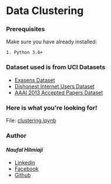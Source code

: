 # Data Clustering

### Prerequisites
Make sure you have already installed:

```
1. Python 3.6+
```
### Dataset used is from UCI Datasets
* [Exasens Dataset](https://archive.ics.uci.edu/ml/datasets/Exasens)
* [Dishonest Internet Users Dataset](https://archive.ics.uci.edu/ml/datasets/Dishonest+Internet+users+Dataset)
* [AAAI 2013 Accepted Papers Dataset](https://archive.ics.uci.edu/ml/datasets/AAAI+2013+Accepted+Papers)

### Here is what you're looking for!

File: [clustering.ipynb](https://github.com/naufalhilmiaji/damin_data-clustering/blob/main/clustering.ipynb)

### Author
#### _Naufal Hilmiaji_
* [Linkedin](https://www.linkedin.com/in/naufalhilmiaji/)
* [Facebook](https://www.facebook.com/naufal.hilmiaji)
* [Github](https://github.com/naufalhilmiaji)
